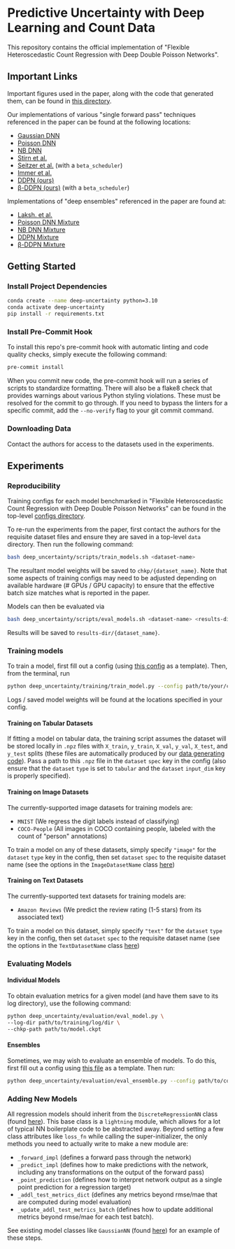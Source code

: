 # Predictive Uncertainty with Deep Learning and Count Data

This repository contains the official implementation of "Flexible Heteroscedastic Count Regression with Deep Double Poisson Networks".

## Important Links

Important figures used in the paper, along with the code that generated them, can be found in [this directory](deep_uncertainty/figures).

Our implementations of various "single forward pass" techniques referenced in the paper can be found at the following locations:

- [Gaussian DNN](deep_uncertainty/models/gaussian_nn.py)
- [Poisson DNN](deep_uncertainty/models/poisson_nn.py)
- [NB DNN](deep_uncertainty/models/neg_binom_nn.py)
- [Stirn et al.](deep_uncertainty/models/faithful_gaussian_nn.py)
- [Seitzer et al.](deep_uncertainty/models/gaussian_nn.py) (with a `beta_scheduler`)
- [Immer et al.](deep_uncertainty/models/natural_gaussian_nn.py)
- [DDPN (ours)](deep_uncertainty/models/double_poisson_nn.py)
- [β-DDPN (ours)](deep_uncertainty/models/double_poisson_nn.py) (with a `beta_scheduler`)

Implementations of "deep ensembles" referenced in the paper are found at:

- [Laksh. et al.](deep_uncertainty/models/ensembles/gaussian_mixture_nn.py)
- [Poisson DNN Mixture](deep_uncertainty/models/ensembles/poisson_mixture_nn.py)
- [NB DNN Mixture](deep_uncertainty/models/ensembles/neg_binom_mixture_nn.py)
- [DDPN Mixture](deep_uncertainty/models/ensembles/double_poisson_mixture_nn.py)
- [β-DDPN Mixture](deep_uncertainty/models/ensembles/double_poisson_mixture_nn.py)

## Getting Started

### Install Project Dependencies

```bash
conda create --name deep-uncertainty python=3.10
conda activate deep-uncertainty
pip install -r requirements.txt
```

### Install Pre-Commit Hook

To install this repo's pre-commit hook with automatic linting and code quality checks, simply execute the following command:

```bash
pre-commit install
```

When you commit new code, the pre-commit hook will run a series of scripts to standardize formatting. There will also be a flake8 check that provides warnings about various Python styling violations. These must be resolved for the commit to go through. If you need to bypass the linters for a specific commit, add the `--no-verify` flag to your git commit command.

### Downloading Data

Contact the authors for access to the datasets used in the experiments.

## Experiments

### Reproducibility

Training configs for each model benchmarked in "Flexible Heteroscedastic Count Regression with Deep Double Poisson Networks" can be found in the top-level [configs directory](configs).

To re-run the experiments from the paper, first contact the authors for the requisite dataset files and ensure they are saved in a top-level `data` directory. Then run the following command:

```bash
bash deep_uncertainty/scripts/train_models.sh <dataset-name>
```

The resultant model weights will be saved to `chkp/{dataset_name}`. Note that some aspects of training configs may need to be adjusted depending on available hardware (# GPUs / GPU capacity) to ensure that the effective batch size matches what is reported in the paper.

Models can then be evaluated via

```bash
bash deep_uncertainty/scripts/eval_models.sh <dataset-name> <results-dir>
```

Results will be saved to `results-dir/{dataset_name}`.

### Training models

To train a model, first fill out a config (using [this config](deep_uncertainty/training/sample_train_config.yaml) as a template). Then, from the terminal, run

```bash
python deep_uncertainty/training/train_model.py --config path/to/your/config.yaml
```

Logs / saved model weights will be found at the locations specified in your config.

#### Training on Tabular Datasets

If fitting a model on tabular data, the training script assumes the dataset will be stored locally in `.npz` files with `X_train`, `y_train`, `X_val`, `y_val`, `X_test`, and `y_test` splits (these files are automatically produced by our [data generating code](deep_uncertainty/data_generator.py)). Pass a path to this `.npz` file in the `dataset` `spec` key in the config (also ensure that the `dataset` `type` is set to `tabular` and the `dataset` `input_dim` key is properly specified).

#### Training on Image Datasets

The currently-supported image datasets for training models are:

- `MNIST` (We regress the digit labels instead of classifying)
- `COCO-People` (All images in COCO containing people, labeled with the count of "person" annotations)

To train a model on any of these datasets, simply specify `"image"` for the `dataset` `type` key in the config, then set `dataset` `spec` to the requisite dataset name (see the options in the `ImageDatasetName` class [here](deep_uncertainty/enums.py))

#### Training on Text Datasets

The currently-supported text datasets for training models are:

- `Amazon Reviews` (We predict the review rating (1-5 stars) from its associated text)

To train a model on this dataset, simply specify `"text"` for the `dataset` `type` key in the config, then set `dataset` `spec` to the requisite dataset name (see the options in the `TextDatasetName` class [here](deep_uncertainty/enums.py))

### Evaluating Models

#### Individual Models

To obtain evaluation metrics for a given model (and have them save to its log directory), use the following command:

```bash
python deep_uncertainty/evaluation/eval_model.py \
--log-dir path/to/training/log/dir \
--chkp-path path/to/model.ckpt
```

#### Ensembles

Sometimes, we may wish to evaluate an ensemble of models. To do this, first fill out a config using [this file](deep_uncertainty/evaluation/sample_ensemble_config.yaml) as a template. Then run:

```bash
python deep_uncertainty/evaluation/eval_ensemble.py --config path/to/config.yaml
```

### Adding New Models

All regression models should inherit from the `DiscreteRegressionNN` class (found [here](deep_uncertainty/models/discrete_regression_nn.py)). This base class is a `lightning` module, which allows for a lot of typical NN boilerplate code to be abstracted away. Beyond setting a few class attributes like `loss_fn` while calling the super-initializer, the only methods you need to actually write to make a new module are:

- `_forward_impl` (defines a forward pass through the network)
- `_predict_impl` (defines how to make predictions with the network, including any transformations on the output of the forward pass)
- `_point_prediction` (defines how to interpret network output as a single point prediction for a regression target)
- `_addl_test_metrics_dict` (defines any metrics beyond rmse/mae that are computed during model evaluation)
- `_update_addl_test_metrics_batch` (defines how to update additional metrics beyond rmse/mae for each test batch).

See existing model classes like `GaussianNN` (found [here](deep_uncertainty/models/gaussian_nn.py)) for an example of these steps.
